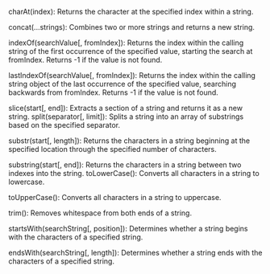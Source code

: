 charAt(index): Returns the character at the specified index within a string.

concat(...strings): Combines two or more strings and returns a new string.

indexOf(searchValue[, fromIndex]): Returns the index within the calling string of the first occurrence of the specified value, starting the search at fromIndex. Returns -1 if the value is not found.

lastIndexOf(searchValue[, fromIndex]): Returns the index within the calling string object of the last occurrence of the specified value, searching backwards from fromIndex. Returns -1 if the value is not found.

slice(start[, end]): Extracts a section of a string and returns it as a new string.
split(separator[, limit]): Splits a string into an array of substrings based on the specified separator.

substr(start[, length]): Returns the characters in a string beginning at the specified location through the specified number of characters.

substring(start[, end]): Returns the characters in a string between two indexes into the string.
toLowerCase(): Converts all characters in a string to lowercase.

toUpperCase(): Converts all characters in a string to uppercase.

trim(): Removes whitespace from both ends of a string.

startsWith(searchString[, position]): Determines whether a string begins with the characters of a specified string.

endsWith(searchString[, length]): Determines whether a string ends with the characters of a specified string.